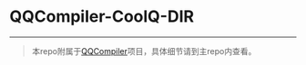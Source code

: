 # QQCompiler-CoolQ-DIR
-----
> 本repo附属于[QQCompiler](https://github.com/TaihouKai/QQCompiler)项目，具体细节请到主repo内查看。